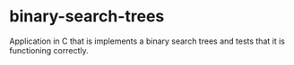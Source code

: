 # binary-search-trees

Application in C that is implements a binary search trees and tests that it is functioning correctly. 
